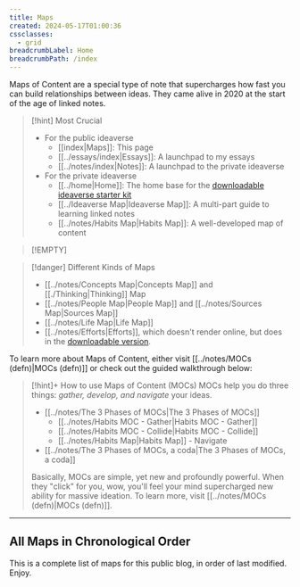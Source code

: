 ```yaml
---
title: Maps
created: 2024-05-17T01:00:36
cssclasses:
  - grid
breadcrumbLabel: Home
breadcrumbPath: /index
---
```

Maps of Content are a special type of note that supercharges how fast you can build relationships between ideas. They came alive in 2020 at the start of the age of linked notes. 

> [!hint] Most Crucial
> - For the public ideaverse
> 	- [[index|Maps]]: This page
> 	- [[../essays/index|Essays]]: A launchpad to my essays
> 	- [[../notes/index|Notes]]: A launchpad to the private ideaverse
> - For the private ideaverse
> 	- [[../home|Home]]: The home base for the [downloadable ideaverse starter kit](https://start.linkingyourthinking.com/ideaverse-for-obsidian)
> 	- [[../Ideaverse Map|Ideaverse Map]]: A multi-part guide to learning linked notes
> 	- [[../notes/Habits Map|Habits Map]]: A well-developed map of content

> [!EMPTY] 

> [!danger] Different Kinds of Maps
> - [[../notes/Concepts Map|Concepts Map]] and [[./Thinking|Thinking]] Map
> - [[../notes/People Map|People Map]] and [[../notes/Sources Map|Sources Map]]
> - [[../notes/Life Map|Life Map]]
> - [[../notes/Efforts|Efforts]], which doesn't render online, but does in the [downloadable version](https://start.linkingyourthinking.com/ideaverse-for-obsidian).

To learn more about Maps of Content, either visit [[../notes/MOCs (defn)|MOCs (defn)]] or check out the guided walkthrough below:

> [!hint]+ How to use Maps of Content (MOCs)
> MOCs help you do three things: *gather, develop, and navigate* your ideas. 
> 
> - [[../notes/The 3 Phases of MOCs|The 3 Phases of MOCs]]
> 	- [[../notes/Habits MOC - Gather|Habits MOC - Gather]]
> 	- [[../notes/Habits MOC - Collide|Habits MOC - Collide]]
> 	- [[../notes/Habits Map|Habits Map]] - Navigate
> - [[../notes/The 3 Phases of MOCs, a coda|The 3 Phases of MOCs, a coda]]
> 
> Basically, MOCs are simple, yet new and profoundly powerful. When they "click" for you, wow, you'll feel your mind supercharged new ability for massive ideation. To learn more, visit [[../notes/MOCs (defn)|MOCs (defn)]].

---

## All Maps in Chronological Order

This is a complete list of maps for this public blog, in order of last modified. Enjoy.


